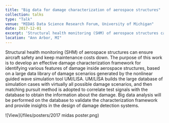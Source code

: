 ```yaml
---
title: "Big data for damage characterization of aerospace structures"
collection: talks
type: "Talk"
venue: "MIDAS Data Science Research Forum, University of Michigan"
date: 2017-12-01
excerpt: 'Structural health monitoring (SHM) of aerospace structures can ensure aircraft safety and keep maintenance costs down. The purpose of this work is to develop an effective damage characterization framework for identifying various features of damage inside aerospace structures, based on a large data library of damage scenarios generated by the nonlinear guided wave simulation tool UM/LISA.'
location: "Ann Arbor, MI"
---
```


Structural health monitoring (SHM) of aerospace structures can ensure aircraft safety and keep maintenance costs down. The purpose of this work is to develop an effective damage characterization framework for identifying various features of damage inside aerospace structures, based on a large data library of damage scenarios generated by the nonlinear guided wave simulation tool UM/LISA. UM/LISA builds the large database of simulation cases with virtually all possible damage scenarios, and then matching pursuit method is adopted to correlate test signals with the database to obtain the information about the damage. Big data analysis will be performed on the database to validate the characterization framework and provide insights in the design of damage detection systems.

![View](/files/posters/2017 midas poster.png)
